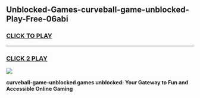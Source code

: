 
## Unblocked-Games-curveball-game-unblocked-Play-Free-06abi
<h3>
<a href="https://premium76.site?title=curveball-game-unblocked&ref=23A">CLICK TO PLAY</a></h3>
<hr>

<h3>
<a href="https://premium76.site?title=curveball-game-unblocked&ref=23A">CLICK 2 PLAY</a>
  
</h3>

<a href="https://premium76.site?title=curveball-game-unblocked&ref=23A"><img src="https://clearcache.store/games.png"></a>


**curveball-game-unblocked games unblocked: Your Gateway to Fun and Accessible Online Gaming**
